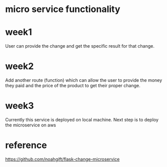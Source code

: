 # micro service functionality
# week1
User can provide the change and get the specific result for that change.
# week2
Add another route (function) which can allow the user to provide the money they paid and the price of the product to get their proper change.
# week3
Currently this service is deployed on local machine. Next step is to deploy the microservice on aws
# reference
https://github.com/noahgift/flask-change-microservice
